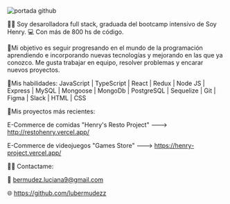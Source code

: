 
![portada github](https://user-images.githubusercontent.com/96797815/197685621-d8403e76-6faa-48ea-98de-58e0a674f0b2.png)

👋🏻 Soy desarolladora full stack, graduada del bootcamp intensivo de Soy Henry. 💻 
Con más de 800 hs de código. 

🤝Mi objetivo es seguir progresando en el mundo de la programación aprendiendo e incorporando nuevas tecnologías y mejorando en las que ya conozco. Me gusta trabajar en equipo, resolver problemas y encarar nuevos proyectos.

🚀Mis habilidades:
JavaScript | TypeScript | React | Redux | Node JS | Express | MySQL | Mongoose | MongoDb | PostgreSQL | Sequelize | Git | Figma | Slack | HTML | CSS

🚀Mis proyectos más recientes:
  
  E-Commerce de comidas "Henry's Resto Project" ---> http://restohenry.vercel.app/
  
  E-Commerce de videojuegos "Games Store" ---> https://henry-project.vercel.app/

🤜🤛 Contactame: 

 📧 bermudez.luciana9@gmail.com
 
 🌐 https://github.com/lubermudezz

